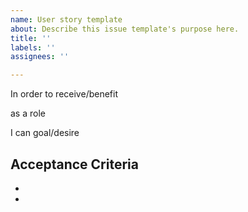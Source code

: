```yaml
---
name: User story template
about: Describe this issue template's purpose here.
title: ''
labels: ''
assignees: ''

---
```


In order to receive/benefit

as a role

I can goal/desire

## Acceptance Criteria
* 
*
